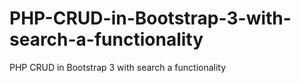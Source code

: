 # PHP-CRUD-in-Bootstrap-3-with-search-a-functionality
PHP CRUD in Bootstrap 3 with search a functionality
